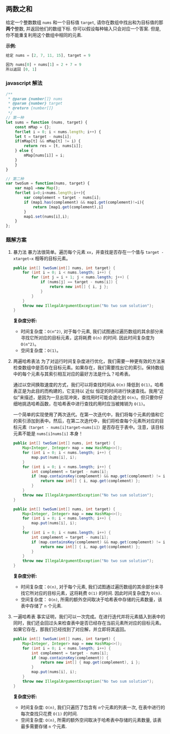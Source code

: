 ## 两数之和
给定一个整数数组 `nums` 和一个目标值 `target`, 请你在数组中找出和为目标值的那 **两个**整数, 并返回他们的数组下标.
你可以假设每种输入只会对应一个答案. 但是, 你不能重复利用这个数组中相同的元素.

**示例:**
```js
给定 nums = [2, 7, 11, 15], target = 9

因为 nums[0] + nums[1] = 2 + 7 = 9
所以返回 [0, 1]
```

### javascript 解法

```js
/**
 * @param {number[]} nums
 * @param {number} target
 * @return {number[]}
 */
// 第一种
let sums = function (nums, target) {
    const mMap = {};
    for(let i = 0; i < nums.length; i++) {
	let t = target - nums[i];
	if(mMap[t] && mMap[t] != i) {
	    return res = [t, nums[i]];
	} else {
	    mMap[nums[i]] = i;
	}
    }
}

// 第二种
var twoSum = function(nums, target) {
    var map1 =new Map();
    for(let i=0;i<nums.length;i++){
        var complement = target - nums[i];
        if (map1.has(complement) && map1.get(complement)!=i){
            return [map1.get(complement),i]
        }
        map1.set(nums[i],i);
    } 
};
```


### 题解方案

1. 暴力法
   暴力法很简单。遍历每个元素 `xx`，并查找是否存在一个值与 `target - xtarget−x` 相等的目标元素。
   ```java
   public int[] twoSum(int[] nums, int target) {
       for (int i = 0; i < nums.length; i++) {
           for (int j = i + 1; j < nums.length; j++) {
               if (nums[j] == target - nums[i]) {
                   return new int[] { i, j };
               }
           }
       }
       throw new IllegalArgumentException("No two sum solution");
   }
   ```
   **复杂度分析:**
   - 时间复杂度：`O(n^2)`, 对于每个元素, 我们试图通过遍历数组的其余部分来寻找它所对应的目标元素，这将耗费 `O(n)` 的时间. 因此时间复杂度为 `O(n^2)`。
   - 空间复杂度：`O(1)`。 

2. 两遍哈希表法
   为了对运行时间复杂度进行优化，我们需要一种更有效的方法来检查数组中是否存在目标元素。如果存在，我们需要找出它的索引。保持数组中的每个元素与其索引相互对应的最好方法是什么？哈希表。

   通过以空间换取速度的方式，我们可以将查找时间从 `O(n)` 降低到 `O(1)`。哈希表正是为此目的而构建的，它支持以 近似 恒定的时间进行快速查找。我用“近似”来描述，是因为一旦出现冲突，查找用时可能会退化到 `O(n)`。但只要你仔细地挑选哈希函数，在哈希表中进行查找的用时应当被摊销为 `O(1)`。

   一个简单的实现使用了两次迭代。在第一次迭代中，我们将每个元素的值和它的索引添加到表中。然后，在第二次迭代中，我们将检查每个元素所对应的目标元素`（target - nums[i]target−nums[i]）`是否存在于表中。注意，该目标元素不能是 `nums[i]nums[i]` 本身！

   ```java
   public int[] twoSum(int[] nums, int target) {
       Map<Integer, Integer> map = new HashMap<>();
       for (int i = 0; i < nums.length; i++) {
           map.put(nums[i], i);
       }
       for (int i = 0; i < nums.length; i++) {
           int complement = target - nums[i];
           if (map.containsKey(complement) && map.get(complement) != i) {
               return new int[] { i, map.get(complement) };
           }
       }
       throw new IllegalArgumentException("No two sum solution");
   }
   ```

   ```java
   public int[] twoSum(int[] nums, int target) {
       Map<Integer, Integer> map = new HashMap<>();
       for (int i = 0; i < nums.length; i++) {
           map.put(nums[i], i);
       }
       for (int i = 0; i < nums.length; i++) {
           int complement = target - nums[i];
           if (map.containsKey(complement) && map.get(complement) != i) {
               return new int[] { i, map.get(complement) };
           }
       }
       throw new IllegalArgumentException("No two sum solution");
   }
   ```

   **复杂度分析:**
   - 时间复杂度：`O(n)`, 对于每个元素, 我们试图通过遍历数组的其余部分来寻找它所对应的目标元素，这将耗费 `O(1)` 的时间. 因此时间复杂度为 `O(n)`.
   - 空间复杂度： `O(n)`, 所需的额外空间取决于哈希表中存储的元素数量，该表中存储了 `n` 个元素.

3. 一遍哈希表
   事实证明，我们可以一次完成。在进行迭代并将元素插入到表中的同时，我们还会回过头来检查表中是否已经存在当前元素所对应的目标元素。如果它存在，那我们已经找到了对应解，并立即将其返回。

   ```java
   public int[] twoSum(int[] nums, int target) {
       Map<Integer, Integer> map = new HashMap<>();
       for (int i = 0; i < nums.length; i++) {
           int complement = target - nums[i];
           if (map.containsKey(complement)) {
               return new int[] { map.get(complement), i };
           }
           map.put(nums[i], i);
       }
       throw new IllegalArgumentException("No two sum solution");
   }
   ```
   
   **复杂度分析:**
   - 时间复杂度: `O(n)`, 我们只遍历了包含有 `n`个元素的列表一次, 在表中进行的每次查找只花费 `O(1)` 的时间.
   - 空间复杂度: `O(n)`, 所需的额外空间取决于哈希表中存储的元素数量, 该表最多需要存储 `n` 个元素.



